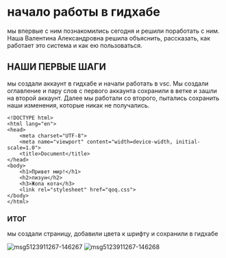 # начало работы в гидхабе

мы впервые с ним познакомились сегодня и решили поработать с ним. Наша Валентина Александровна решила объяснить, рассказать, как работает это система и как ею пользоваться.

## НАШИ ПЕРВЫЕ ШАГИ

мы создали аккаунт в гидхабе и начали работать в vsc.
Мы создали оглавление и пару слов с первого аккаунта
сохранили в ветке и зашли на второй аккаунт.
Далее мы работали со второго, пытались сохранить наши изменения, которые никак не получались.

```
<!DOCTYPE html>
<html lang="en">
<head>
    <meta charset="UTF-8">
    <meta name="viewport" content="width=device-width, initial-scale=1.0">
    <title>Document</title>
</head>
<body>
    <h1>Привет мир!</h1>
    <h2>лизун</h2>
    <h3>Жопа кота</h3>
    <link rel="stylesheet" href="qoq.css">
</body>
</html>
```


### ИТОГ

мы создали страницу, добавили цвета к шрифту и сохранили в гидхабе

![msg5123911267-146267](https://github.com/PumpKing07/qoq/assets/171007077/7b4bec6f-f310-411c-8ae3-73b40440ce06)
![msg5123911267-146268](https://github.com/PumpKing07/qoq/assets/171007077/3c736756-7f89-412f-a514-0e39451acc77)
